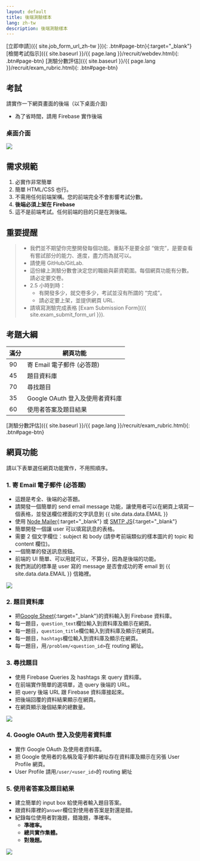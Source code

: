 ```yaml
---
layout: default
title: 後端測驗樣本
lang: zh-tw
description: 後端測驗樣本
---
```




[立即申請]({{ site.job_form_url_zh-tw }}){: .btn#page-btn}{:target="\_blank"}
[檢閱考試指示]({{ site.baseurl }}/{{ page.lang }}/recruit/webdev.html){: .btn#page-btn}
[測驗分數評估]({{ site.baseurl }}/{{ page.lang }}/recruit/exam_rubric.html){: .btn#page-btn}

## 考試

請實作一下網頁畫面的後端（以下桌面介面)

- 為了省時間，請用 Firebase 實作後端

### 桌面介面

<img src='https://lh3.googleusercontent.com/SBQWfwg0cfPBcIyvuK1qAlIX3F3t25vj6uOVahV-E7Rhg-RTKJABufr4rYEHkLd3Cv35n3isUWyFwdEHMeIfsoQ3yDlKKqdhuWvSTz0JuAn3U92Y0nZ_7aC-_raJ9QdxmISoLb0GMw=w1417' />

## 需求規範

1. 必實作非常簡單
1. 簡單 HTML/CSS 也行。
1. 不需用任何前端架構。您的前端完全不會影響考試分數。
1. **後端必須上架在 Firebase**
1. 這不是前端考試。任何前端的目的只是在測後端。

## 重要提醒

> - 我們並不期望你完整開發每個功能。重點不是要全部 “做完”，是要查看有嘗試部分的能力、進度，盡力而為就可以。
> - 請使用 GitHub/GitLab.
> - 這份線上測驗分數會決定您的職級與薪資範圍。每個網頁功能有分數。請必定要交卷。
> - 2.5 小時到時：
>   - 有開發多少，就交卷多少，考試並沒有所謂的 “完成”。
>   - 請必定要上架，並提供網頁 URL.
> - 請填寫測驗完成表格 [Exam Submission Form]({{ site.exam_submit_form_url }}).

## 考題大綱

| 滿分 | 網頁功能                        |
| ---- | ------------------------------- |
| 90   | 寄 Email 電子郵件 (必答題)      |
| 45   | 題目資料庫                      |
| 70   | 尋找題目                        |
| 35   | Google OAuth 登入及使用者資料庫 |
| 60   | 使用者答案及題目結果            |

[測驗分數評估]({{ site.baseurl }}/{{ page.lang }}/recruit/exam_rubric.html){: .btn#page-btn}

## 網頁功能

請以下表單選任網頁功能實作，不用照順序。

### 1. 寄 Email 電子郵件 (必答題)

- 這題是考全、後端的必答題。
- 請開發一個簡單的 send email message 功能，讓使用者可以在網頁上填寫一個表格，並發送欄位裡面的文字訊息到 {{ site.data.data.EMAIL }}
- 使用 [Node Mailer](https://nodemailer.com/usage/){:target="\_blank"} 或 [SMTP JS](https://www.smtpjs.com/){:target="\_blank"}
- 簡單開發一個讓 user 可以填寫訊息的表格。
- 需要 2 個文字欄位：subject 和 body (請參考前端類似的樣本圖片的 topic 和 content 欄位)。
- 一個簡單的發送訊息按鈕。
- 前端的 UI 簡單、可以用就可以，不算分，因為是後端的功能。
- 我們測試的標準是 user 寫的 message 是否會成功的寄 email 到 {{ site.data.data.EMAIL }} 信箱裡。

<img src='https://lh3.googleusercontent.com/FJZRudzsGLDYNQWxezcyzyJHhg7hCVyr7S_7BNwE_LBsahceanzWVnvewnWn_TVbCutBtIVpAJmegz6y5SUOxyfBLBaxFOMLfG74Va8s8CeVZ-ZgOQoEXJv_flH1EW2Yz61l9Mrp9A=w400' />

### 2. 題目資料庫

- 把[Google Sheet](https://docs.google.com/spreadsheets/d/1EmWraWzyvxt7km7MiPxU6PDTXzy05_jUyvwUqHc5nP0/edit?usp=sharing){:target="\_blank"}的資料輸入到 Firebase 資料庫。
- 每一題目，`question_text`欄位輸入到資料庫及顯示在網頁。
- 每一題目，`question_title`欄位輸入到資料庫及顯示在網頁。
- 每一題目，`hashtags`欄位輸入到資料庫及顯示在網頁。
- 每一題目，用`/problem/<question_id>`在 routing 網址。

### 3. 尋找題目

- 使用 Firebase Queries 及 hashtags 來 query 資料庫。
- 在前端實作簡單的選項單，造 query 後端的 URL。
- 把 query 後端 URL 跟 Firebase 資料庫接起來。
- 把後端回覆的資料結果顯示在網頁。
- 在網頁顯示幾個結果的總數量。

<img src='https://lh3.googleusercontent.com/zeYaUx3W0Hb8yaiPLHyzTOI_ShGmEIQqTA_Q7b8hyGZ_bfeC8gSK4s6L1okbGhrFPf817zjp-RbRcDZzZ3p51Vv1QxUza9RGTDupaia0jRcepHtTUNAafjEXJBwhzKMnVC_az-nOAw=w370' />

### 4. Google OAuth 登入及使用者資料庫

- 實作 Google OAuth 及使用者資料庫。
- 把 Google 使用者的名稱及電子郵件網址存在資料庫及顯示在另張 User Profile 網頁。
- User Profile 請用`/user/<user_id>`的 routing 網址

### 5. 使用者答案及題目結果

- 建立簡單的 input box 給使用者輸入題目答案。
- 跟資料庫裡的`answer`欄位對使用者答案是對還是錯。
- 紀錄每位使用者對幾題，錯幾題，準確率。
  - **準確率。**
  - **總共實作集體。**
  - **對幾題。**

<img src='https://lh3.googleusercontent.com/zRIxNrIztI22WJYDs4EcrjnciyQ2ByIRVSu6R-JCpBCo0e2hT9_g1RwdcBbmyaSebQRUk06NscQ6waV0eiQZ1HTBjcVSg6Ildeo-sc9qhFLRnx1tKgK0u8tlKD0eyMMgMwNWp0cS4A=w260' />

<br>

